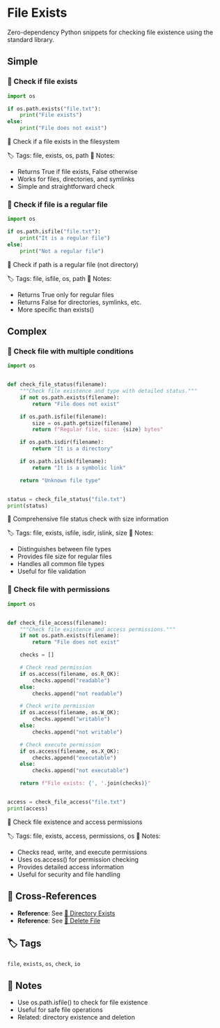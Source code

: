 # File Exists

Zero-dependency Python snippets for checking file existence using the standard library.

## Simple

### 🧩 Check if file exists

```python
import os

if os.path.exists("file.txt"):
    print("File exists")
else:
    print("File does not exist")
```

📂 Check if a file exists in the filesystem

🏷️ Tags: file, exists, os, path
📝 Notes:
- Returns True if file exists, False otherwise
- Works for files, directories, and symlinks
- Simple and straightforward check

### 🧩 Check if file is a regular file

```python
import os

if os.path.isfile("file.txt"):
    print("It is a regular file")
else:
    print("Not a regular file")
```

📂 Check if path is a regular file (not directory)

🏷️ Tags: file, isfile, os, path
📝 Notes:
- Returns True only for regular files
- Returns False for directories, symlinks, etc.
- More specific than exists()

## Complex

### 🧩 Check file with multiple conditions

```python
import os


def check_file_status(filename):
    """Check file existence and type with detailed status."""
    if not os.path.exists(filename):
        return "File does not exist"

    if os.path.isfile(filename):
        size = os.path.getsize(filename)
        return f"Regular file, size: {size} bytes"

    if os.path.isdir(filename):
        return "It is a directory"

    if os.path.islink(filename):
        return "It is a symbolic link"

    return "Unknown file type"


status = check_file_status("file.txt")
print(status)
```

📂 Comprehensive file status check with size information

🏷️ Tags: file, exists, isfile, isdir, islink, size
📝 Notes:
- Distinguishes between file types
- Provides file size for regular files
- Handles all common file types
- Useful for file validation

### 🧩 Check file with permissions

```python
import os


def check_file_access(filename):
    """Check file existence and access permissions."""
    if not os.path.exists(filename):
        return "File does not exist"

    checks = []

    # Check read permission
    if os.access(filename, os.R_OK):
        checks.append("readable")
    else:
        checks.append("not readable")

    # Check write permission
    if os.access(filename, os.W_OK):
        checks.append("writable")
    else:
        checks.append("not writable")

    # Check execute permission
    if os.access(filename, os.X_OK):
        checks.append("executable")
    else:
        checks.append("not executable")

    return f"File exists: {', '.join(checks)}"


access = check_file_access("file.txt")
print(access)
```

📂 Check file existence and access permissions

🏷️ Tags: file, exists, access, permissions, os
📝 Notes:
- Checks read, write, and execute permissions
- Uses os.access() for permission checking
- Provides detailed access information
- Useful for security and file handling

## 🔗 Cross-References

- **Reference**: See [📂 Directory Exists](./directory_exists.md)
- **Reference**: See [📂 Delete File](./delete_file.md)

## 🏷️ Tags

`file`, `exists`, `os`, `check`, `io`

## 📝 Notes

- Use os.path.isfile() to check for file existence
- Useful for safe file operations
- Related: directory existence and deletion
